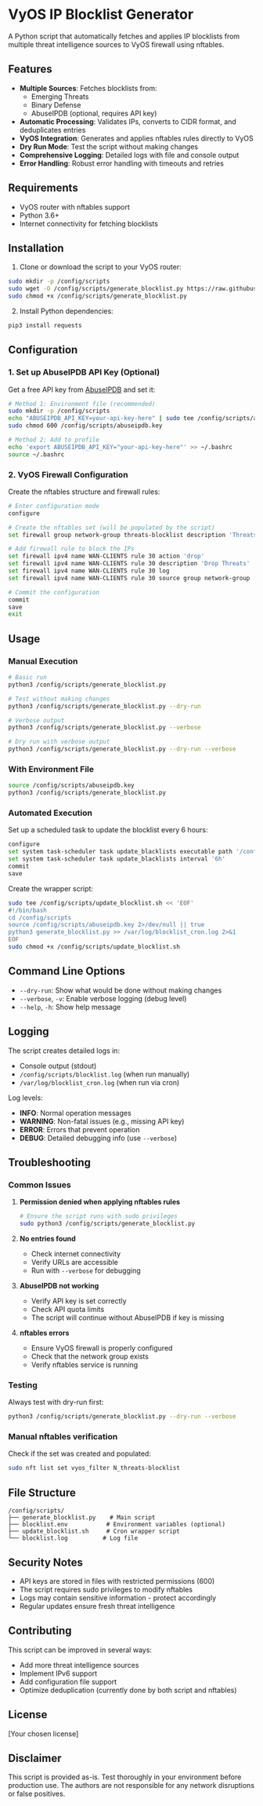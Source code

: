 # VyOS IP Blocklist Generator

A Python script that automatically fetches and applies IP blocklists from multiple threat intelligence sources to VyOS firewall using nftables.

## Features

- **Multiple Sources**: Fetches blocklists from:
  - Emerging Threats
  - Binary Defense
  - AbuseIPDB (optional, requires API key)
- **Automatic Processing**: Validates IPs, converts to CIDR format, and deduplicates entries
- **VyOS Integration**: Generates and applies nftables rules directly to VyOS
- **Dry Run Mode**: Test the script without making changes
- **Comprehensive Logging**: Detailed logs with file and console output
- **Error Handling**: Robust error handling with timeouts and retries

## Requirements

- VyOS router with nftables support
- Python 3.6+
- Internet connectivity for fetching blocklists

## Installation

1. Clone or download the script to your VyOS router:
```bash
sudo mkdir -p /config/scripts
sudo wget -O /config/scripts/generate_blocklist.py https://raw.githubusercontent.com/productsupcom/vyos-ipblock/main/generate_blocklist.py
sudo chmod +x /config/scripts/generate_blocklist.py
```

2. Install Python dependencies:
```bash
pip3 install requests
```

## Configuration

### 1. Set up AbuseIPDB API Key (Optional)

Get a free API key from [AbuseIPDB](https://www.abuseipdb.com/api) and set it:

```bash
# Method 1: Environment file (recommended)
sudo mkdir -p /config/scripts
echo "ABUSEIPDB_API_KEY=your-api-key-here" | sudo tee /config/scripts/abuseipdb.key
sudo chmod 600 /config/scripts/abuseipdb.key

# Method 2: Add to profile
echo 'export ABUSEIPDB_API_KEY="your-api-key-here"' >> ~/.bashrc
source ~/.bashrc
```

### 2. VyOS Firewall Configuration

Create the nftables structure and firewall rules:

```bash
# Enter configuration mode
configure

# Create the nftables set (will be populated by the script)
set firewall group network-group threats-blocklist description 'Threats Blocklist'

# Add firewall rule to block the IPs
set firewall ipv4 name WAN-CLIENTS rule 30 action 'drop'
set firewall ipv4 name WAN-CLIENTS rule 30 description 'Drop Threats'
set firewall ipv4 name WAN-CLIENTS rule 30 log
set firewall ipv4 name WAN-CLIENTS rule 30 source group network-group 'threats-blocklist'

# Commit the configuration
commit
save
exit
```

## Usage

### Manual Execution

```bash
# Basic run
python3 /config/scripts/generate_blocklist.py

# Test without making changes
python3 /config/scripts/generate_blocklist.py --dry-run

# Verbose output
python3 /config/scripts/generate_blocklist.py --verbose

# Dry run with verbose output
python3 /config/scripts/generate_blocklist.py --dry-run --verbose
```

### With Environment File

```bash
source /config/scripts/abuseipdb.key
python3 /config/scripts/generate_blocklist.py
```

### Automated Execution

Set up a scheduled task to update the blocklist every 6 hours:

```bash
configure
set system task-scheduler task update_blacklists executable path '/config/scripts/update_blocklist.sh'
set system task-scheduler task update_blacklists interval '6h'
commit
save
```

Create the wrapper script:
```bash
sudo tee /config/scripts/update_blocklist.sh << 'EOF'
#!/bin/bash
cd /config/scripts
source /config/scripts/abuseipdb.key 2>/dev/null || true
python3 generate_blocklist.py >> /var/log/blocklist_cron.log 2>&1
EOF
sudo chmod +x /config/scripts/update_blocklist.sh
```

## Command Line Options

- `--dry-run`: Show what would be done without making changes
- `--verbose`, `-v`: Enable verbose logging (debug level)
- `--help`, `-h`: Show help message

## Logging

The script creates detailed logs in:
- Console output (stdout)
- `/config/scripts/blocklist.log` (when run manually)
- `/var/log/blocklist_cron.log` (when run via cron)

Log levels:
- **INFO**: Normal operation messages
- **WARNING**: Non-fatal issues (e.g., missing API key)
- **ERROR**: Errors that prevent operation
- **DEBUG**: Detailed debugging info (use `--verbose`)

## Troubleshooting

### Common Issues

1. **Permission denied when applying nftables rules**
   ```bash
   # Ensure the script runs with sudo privileges
   sudo python3 /config/scripts/generate_blocklist.py
   ```

2. **No entries found**
   - Check internet connectivity
   - Verify URLs are accessible
   - Run with `--verbose` for debugging

3. **AbuseIPDB not working**
   - Verify API key is set correctly
   - Check API quota limits
   - The script will continue without AbuseIPDB if key is missing

4. **nftables errors**
   - Ensure VyOS firewall is properly configured
   - Check that the network group exists
   - Verify nftables service is running

### Testing

Always test with dry-run first:
```bash
python3 /config/scripts/generate_blocklist.py --dry-run --verbose
```

### Manual nftables verification

Check if the set was created and populated:
```bash
sudo nft list set vyos_filter N_threats-blocklist
```

## File Structure

```
/config/scripts/
├── generate_blocklist.py    # Main script
├── blocklist.env           # Environment variables (optional)
├── update_blocklist.sh     # Cron wrapper script
└── blocklist.log          # Log file
```

## Security Notes

- API keys are stored in files with restricted permissions (600)
- The script requires sudo privileges to modify nftables
- Logs may contain sensitive information - protect accordingly
- Regular updates ensure fresh threat intelligence

## Contributing

This script can be improved in several ways:
- Add more threat intelligence sources
- Implement IPv6 support
- Add configuration file support
- Optimize deduplication (currently done by both script and nftables)

## License

[Your chosen license]

## Disclaimer

This script is provided as-is. Test thoroughly in your environment before production use. The authors are not responsible for any network disruptions or false positives.